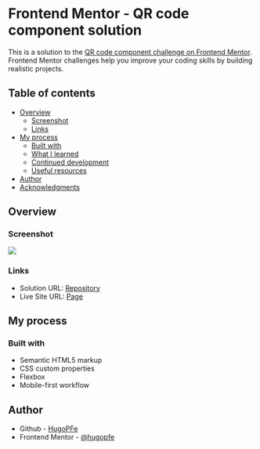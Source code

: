 # Frontend Mentor - QR code component solution

This is a solution to the [QR code component challenge on Frontend Mentor](https://www.frontendmentor.io/challenges/qr-code-component-iux_sIO_H). Frontend Mentor challenges help you improve your coding skills by building realistic projects. 

## Table of contents

- [Overview](#overview)
  - [Screenshot](#screenshot)
  - [Links](#links)
- [My process](#my-process)
  - [Built with](#built-with)
  - [What I learned](#what-i-learned)
  - [Continued development](#continued-development)
  - [Useful resources](#useful-resources)
- [Author](#author)
- [Acknowledgments](#acknowledgments)

## Overview

### Screenshot

![](https://hugopfe.github.io/Front-End-Projects/qr-code-component/preview.jpg)

### Links

- Solution URL: [Repository](https://your-solution-url.com)
- Live Site URL: [Page](https://hugopfe.github.io/Front-End-Projects/qr-code-component/)

## My process

### Built with

- Semantic HTML5 markup
- CSS custom properties
- Flexbox
- Mobile-first workflow


## Author

- Github - [HugoPFe](https://github.com/hugopfe)
- Frontend Mentor - [@hugopfe](https://www.frontendmentor.io/profile/hugopfe)